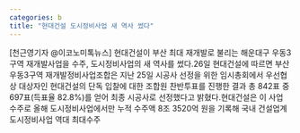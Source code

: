 ```yaml
---
categories: b
title: "현대건설 도시정비사업 새 역사 썼다"
---
```

[천근영기자 @이코노미톡뉴스] 현대건설이 부산 최대 재개발로 불리는 해운대구 우동3구역 재개발사업을 수주, 도시정비사업의 새 역사를 썼다.26일 현대건설에 따르면 부산 우동3구역 재개발정비사업조합은 지난 25일 시공사 선정을 위한 임시총회에서 우선협상 대상자인 현대건설의 단독 입찰에 대한 조합원 찬반투표를 진행한 결과 총 842표 중 697표(득표율 82.8%)를 얻어 최종 시공사로 선정했다고 밝혔다.현대건설은 이 사업 수주로 올해 도시정비사업에서만 누적 수주액 8조 3520억 원을 기록해 국내 건설업계 도시정비사업 역대 최대수주
